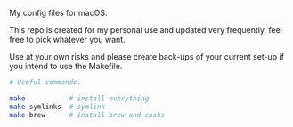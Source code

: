 My config files for macOS.  

This repo is created for my personal use and updated very frequently, feel free to pick whatever you want.  

Use at your own risks and please create back-ups of your current set-up if you intend to use the Makefile.  

```sh
# Useful commands.

make           # install everything
make symlinks  # symlink
make brew      # install brew and casks
```
